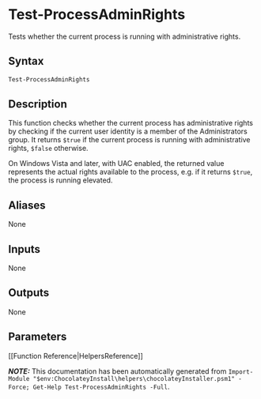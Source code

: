 ﻿# Test-ProcessAdminRights

Tests whether the current process is running with administrative rights.

## Syntax

~~~powershell
Test-ProcessAdminRights
~~~

## Description

This function checks whether the current process has administrative
rights by checking if the current user identity is a member of the
Administrators group. It returns `$true` if the current process is
running with administrative rights, `$false` otherwise.

On Windows Vista and later, with UAC enabled, the returned value
represents the actual rights available to the process, e.g. if it
returns `$true`, the process is running elevated.


## Aliases

None

## Inputs

None

## Outputs

None

## Parameters
 




[[Function Reference|HelpersReference]]

***NOTE:*** This documentation has been automatically generated from `Import-Module "$env:ChocolateyInstall\helpers\chocolateyInstaller.psm1" -Force; Get-Help Test-ProcessAdminRights -Full`.
